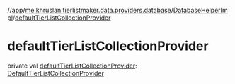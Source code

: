 //[app](../../../index.md)/[me.khruslan.tierlistmaker.data.providers.database](../index.md)/[DatabaseHelperImpl](index.md)/[defaultTierListCollectionProvider](default-tier-list-collection-provider.md)

# defaultTierListCollectionProvider

private val [defaultTierListCollectionProvider](default-tier-list-collection-provider.md): [DefaultTierListCollectionProvider](../-default-tier-list-collection-provider/index.md)
